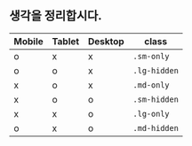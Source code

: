 ## 생각을 정리합시다.

| Mobile | Tablet | Desktop | class        |
| ------ | ------ | ------- | ------------ |
| o      | x      | x       | `.sm-only`   |
| o      | o      | x       | `.lg-hidden` |
| x      | o      | x       | `.md-only`   |
| x      | o      | o       | `.sm-hidden` |
| x      | x      | o       | `.lg-only`   |
| o      | x      | o       | `.md-hidden` |
